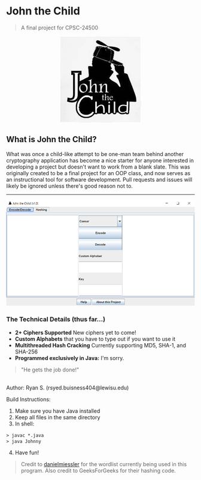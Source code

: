 # John the Child
> A final project for CPSC-24500
<p align="center">
    <img src = ./imgs/johnTheChild.jpg>
</p>

## What is John the Child?
What was once a child-like attempt to be one-man team behind another cryptography application has become a nice starter for anyone interested in developing a project but doesn't want to work from a blank slate. This was originally created to be a final project for an OOP class, and now serves as an instructional tool for software development.
Pull requests and issues will likely be ignored unless there's good reason not to.
<hr>
<p align="center">
    <img src = "./imgs/jtcCipher.png", style="width=400px; height=225px">
</p>

### The Technical Details (thus far...)
<ul>
    <li><b>2+ Ciphers Supported</b> New ciphers yet to come!</li>
    <li><b>Custom Alphabets</b> that you have to type out if you want to use it</li>
    <li><b>Multithreaded Hash Cracking</b> Currently supporting MD5, SHA-1, and SHA-256</li>
    <li><b>Programmed exclusively in Java:</b> I'm sorry.</li>
</ul>

> "He gets the job done!"  

<br>
Author: Ryan S. (rsyed.buisness404@lewisu.edu)

Build Instructions:
1. Make sure you have Java installed
2. Keep all files in the same directory
3. In shell:
```shell
> javac *.java
> java Johnny
```
4. Have fun!

> Credit to [danielmiessler](github.com/danielmiessler) for the wordlist currently being used in this program. Also credit to GeeksForGeeks for their hashing code.

